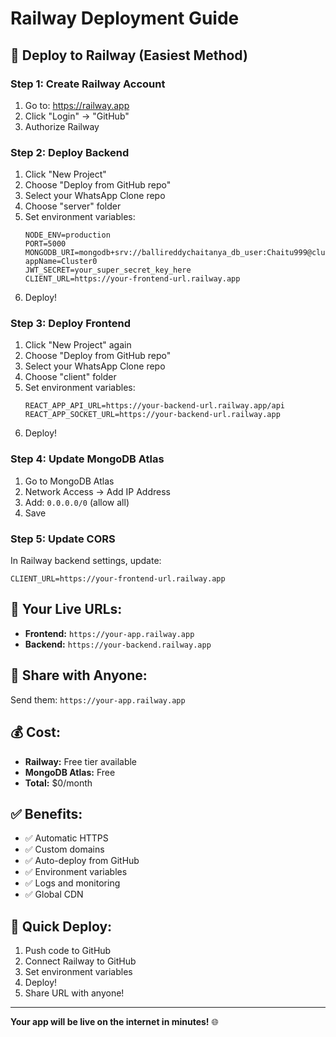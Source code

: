 # Railway Deployment Guide

## 🚀 Deploy to Railway (Easiest Method)

### **Step 1: Create Railway Account**
1. Go to: https://railway.app
2. Click "Login" → "GitHub"
3. Authorize Railway

### **Step 2: Deploy Backend**

1. Click "New Project"
2. Choose "Deploy from GitHub repo"
3. Select your WhatsApp Clone repo
4. Choose "server" folder
5. Set environment variables:
   ```
   NODE_ENV=production
   PORT=5000
   MONGODB_URI=mongodb+srv://ballireddychaitanya_db_user:Chaitu999@cluster0.6upwi0v.mongodb.net/?appName=Cluster0
   JWT_SECRET=your_super_secret_key_here
   CLIENT_URL=https://your-frontend-url.railway.app
   ```
6. Deploy!

### **Step 3: Deploy Frontend**

1. Click "New Project" again
2. Choose "Deploy from GitHub repo"
3. Select your WhatsApp Clone repo
4. Choose "client" folder
5. Set environment variables:
   ```
   REACT_APP_API_URL=https://your-backend-url.railway.app/api
   REACT_APP_SOCKET_URL=https://your-backend-url.railway.app
   ```
6. Deploy!

### **Step 4: Update MongoDB Atlas**

1. Go to MongoDB Atlas
2. Network Access → Add IP Address
3. Add: `0.0.0.0/0` (allow all)
4. Save

### **Step 5: Update CORS**

In Railway backend settings, update:
```
CLIENT_URL=https://your-frontend-url.railway.app
```

## 🎯 Your Live URLs:

- **Frontend:** `https://your-app.railway.app`
- **Backend:** `https://your-backend.railway.app`

## 📱 Share with Anyone:

Send them: `https://your-app.railway.app`

## 💰 Cost:
- **Railway:** Free tier available
- **MongoDB Atlas:** Free
- **Total:** $0/month

## ✅ Benefits:
- ✅ Automatic HTTPS
- ✅ Custom domains
- ✅ Auto-deploy from GitHub
- ✅ Environment variables
- ✅ Logs and monitoring
- ✅ Global CDN

## 🚀 Quick Deploy:

1. Push code to GitHub
2. Connect Railway to GitHub
3. Set environment variables
4. Deploy!
5. Share URL with anyone!

---

**Your app will be live on the internet in minutes!** 🌐
